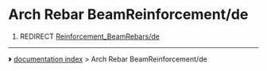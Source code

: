 # Arch Rebar BeamReinforcement/de
1.  REDIRECT [Reinforcement_BeamRebars/de](Reinforcement_BeamRebars/de.md)



---
⏵ [documentation index](../README.md) > Arch Rebar BeamReinforcement/de
